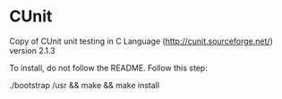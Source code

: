 CUnit
=====

Copy of CUnit unit testing in C Language (http://cunit.sourceforge.net/) version 2.1.3

To install, do not follow the README.
Follow this step:

./bootstrap /usr && make && make install
